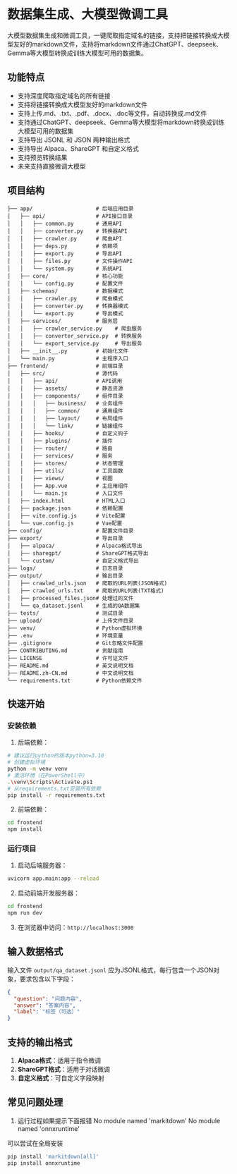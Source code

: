 # 数据集生成、大模型微调工具

大模型数据集生成和微调工具，一键爬取指定域名的链接，支持把链接转换成大模型友好的markdown文件，支持将markdown文件通过ChatGPT、deepseek、Gemma等大模型转换成训练大模型可用的数据集。

## 功能特点

- 支持深度爬取指定域名的所有链接
- 支持将链接转换成大模型友好的markdown文件
- 支持上传.md、.txt、.pdf、.docx、.doc等文件，自动转换成.md文件
- 支持通过ChatGPT、deepseek、Gemma等大模型将markdown转换成训练大模型可用的数据集
- 支持导出 JSONL 和 JSON 两种输出格式
- 支持导出 Alpaca、ShareGPT 和自定义格式
- 支持预览转换结果
- 未来支持直接微调大模型

## 项目结构

```
├── app/                    # 后端应用目录
│   ├── api/                # API接口目录
│   │   ├── common.py       # 通用API
│   │   ├── converter.py    # 转换器API
│   │   ├── crawler.py      # 爬虫API
│   │   ├── deps.py         # 依赖项
│   │   ├── export.py       # 导出API
│   │   ├── files.py        # 文件操作API
│   │   └── system.py       # 系统API
│   ├── core/               # 核心功能
│   │   └── config.py       # 配置文件
│   ├── schemas/            # 数据模式
│   │   ├── crawler.py      # 爬虫模式
│   │   ├── converter.py    # 转换器模式
│   │   └── export.py       # 导出模式
│   ├── services/           # 服务层
│   │   ├── crawler_service.py    # 爬虫服务
│   │   ├── converter_service.py  # 转换服务
│   │   └── export_service.py     # 导出服务
│   ├── __init__.py         # 初始化文件
│   └── main.py             # 主程序入口
├── frontend/               # 前端目录
│   ├── src/                # 源代码
│   │   ├── api/            # API调用
│   │   ├── assets/         # 静态资源
│   │   ├── components/     # 组件目录
│   │   │   ├── business/   # 业务组件
│   │   │   ├── common/     # 通用组件
│   │   │   ├── layout/     # 布局组件
│   │   │   └── link/       # 链接组件
│   │   ├── hooks/          # 自定义钩子
│   │   ├── plugins/        # 插件
│   │   ├── router/         # 路由
│   │   ├── services/       # 服务
│   │   ├── stores/         # 状态管理
│   │   ├── utils/          # 工具函数
│   │   ├── views/          # 视图
│   │   ├── App.vue         # 主应用组件
│   │   └── main.js         # 入口文件
│   ├── index.html          # HTML入口
│   ├── package.json        # 依赖配置
│   ├── vite.config.js      # Vite配置
│   └── vue.config.js       # Vue配置
├── config/                 # 配置文件目录
├── export/                 # 导出目录
│   ├── alpaca/             # Alpaca格式导出
│   ├── sharegpt/           # ShareGPT格式导出
│   └── custom/             # 自定义格式导出
├── logs/                   # 日志目录
├── output/                 # 输出目录
│   ├── crawled_urls.json   # 爬取的URL列表(JSON格式)
│   ├── crawled_urls.txt    # 爬取的URL列表(TXT格式)
│   ├── processed_files.json# 处理过的文件
│   └── qa_dataset.jsonl    # 生成的QA数据集
├── tests/                  # 测试目录
├── upload/                 # 上传文件目录
├── venv/                   # Python虚拟环境
├── .env                    # 环境变量
├── .gitignore              # Git忽略文件配置
├── CONTRIBUTING.md         # 贡献指南
├── LICENSE                 # 许可证文件
├── README.md               # 英文说明文档
├── README.zh-CN.md         # 中文说明文档
└── requirements.txt        # Python依赖文件
```

## 快速开始

### 安装依赖

1. 后端依赖：

```bash
# 建议运行python的版本python=3.10
# 创建虚拟环境
python -m venv venv
# 激活环境（在PowerShell中）
.\venv\Scripts\Activate.ps1
# 从requirements.txt安装所有依赖
pip install -r requirements.txt
```

2. 前端依赖：

```bash
cd frontend
npm install
```

### 运行项目

1. 启动后端服务器：

```bash
uvicorn app.main:app --reload
```

2. 启动前端开发服务器：

```bash
cd frontend
npm run dev
```

3. 在浏览器中访问：`http://localhost:3000`

## 输入数据格式

输入文件 `output/qa_dataset.jsonl` 应为JSONL格式，每行包含一个JSON对象，要求包含以下字段：

```json
{
  "question": "问题内容",
  "answer": "答案内容",
  "label": "标签（可选）"
}
```

## 支持的输出格式

1. **Alpaca格式**：适用于指令微调
2. **ShareGPT格式**：适用于对话微调
3. **自定义格式**：可自定义字段映射

## 常见问题处理

1. 运行过程如果提示下面报错
No module named 'markitdown'
No module named 'onnxruntime'

可以尝试在全局安装
```bash
pip install 'markitdown[all]'
pip install onnxruntime
```
